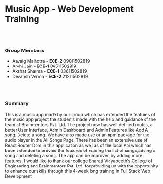 <h1>Music App - Web Development Training</h1>
<br />
<br />

<h3>Group Members</h3>
<ul>
  <li>Aavaig Malhotra - <b>ECE-2</b> 09011502819</li>
  <li>Arohi Jain - <b>ECE-1</b> 06511502819</li>
  <li>Akshat Sharma - <b>ECE-1</b> 03611502819</li>
  <li>Devansh Verma - <b>ECE-2</b> 21211502819</li>
</ul>
<br /> <br />
<h3>Summary</h3>
<p>This is a music app made by our group which has extended the features of the music app project the students made with the help and guidance of the team of Brainmentors Pvt. Ltd. The project now has well defined routes, a better User Interface, Admin Dashboard and Admin Features like Add A song, Delete a song. We have also made use of an npm package for the audio player in the All Songs Page. There has been an extensive use of React Router Dom in this application as well as of the local Api which has been extended to provide the features of reading the list of songs,adding a song and deleting a song. The app can be improved by adding more features.
I would like to thank our college Bharati Vidyapeeth's College of Engineering and Brainmentors Pvt. Ltd. for providing us with the opportunity to enhance our skills through this 4-week long training in Full Stack Web Development

